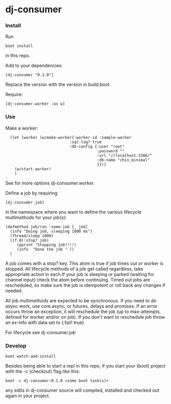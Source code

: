 # dj-consumer

### Install

Run

    boot install

in this repo.

Add to your dependencies:

    [dj-consumer "0.1.0"]

Replace the version with the version in build.boot

Require:

    [dj-consumer.worker :as w]

### Use

Make a worker:

```
  (let [worker (w/make-worker{:worker-id :sample-worker
                            :sql-log? true
                            :db-config {:user "root"
                                        :password ""
                                        :url "//localhost:3306/"
                                        :db-name "chin_minimal"
                                        }})]
    (w/start worker)
    )
```

See for more options dj-consumer.worker.

Define a job by requiring

    [dj-consumer.job]

in the namespace where you want to define the various lifecycle multimethods for
your job(s):

```
(defmethod job/run :some-job [_ job]
  (info "Doing job, sleeping 1000 ms")
  (Thread/sleep 1000)
  (if @(:stop? job)
     (pprint "Stopping job!!!!)
     (info  "Done the job " ))
  )
```

A job comes with a stop? key. This atom is true if job times out or worker is
stopped. All lifecycle methods of a job get called regardless, take appropriate
action in each.If your job is sleeping or parked (waiting for channel input)
check the atom before continuing. Timed out jobs are rescheduled, so make sure
the job is idempotent or roll back any changes if needed.

All job multimethods are expected to be synchronous. If you need to do async
work, use core.async, or futures, delays and promises. If an error occurs throw
an exception, it will reschedule the job (up to max-attempts, defined for worker
and/or on job). If you don't want to reschedule job throw an ex-info with data
set to {:fail! true}

For lifecycle see dj-consumer.job

### Develop

    boot watch-and-install

Besides being able to start a repl in this repo, if you start your (boot) project with the
-c (checkout) flag like this:

    boot -c dj-consumer:0.1.0 <some boot task(s)>

any edits in dj-consumer source will compiled, installed and checked out again
in your project.
